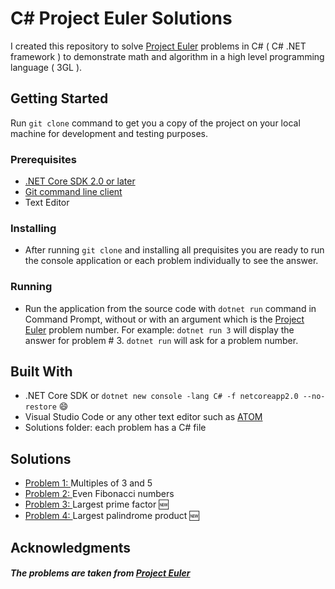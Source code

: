 
# C# Project Euler Solutions


I created this repository to solve [Project Euler](https://projecteuler.net) problems in C# ( C# .NET framework ) to demonstrate math and algorithm in a high level programming language ( 3GL ). 
## Getting Started

Run `git clone` command to get you a copy of the project on your local machine for development and testing purposes.

### Prerequisites

* [.NET Core SDK 2.0 or later](https://www.microsoft.com/net/download/windows)
* [Git command line client](https://www.git-scm.com/)
* Text Editor

### Installing
* After running `git clone` and installing all prequisites you are ready to run the console application or each problem individually to see the answer.

### Running
* Run the application from the source code with `dotnet run` command in Command Prompt, without or with an argument which is the [Project Euler](https://projecteuler.net/archives) problem number.
For example: `dotnet run 3` will display the answer for problem # 3. 
`dotnet run` will ask  for a problem number.
## Built With
* .NET Core SDK or `dotnet new console -lang C# -f netcoreapp2.0 --no-restore` :smile: 
* Visual Studio Code or any other text editor such as [ATOM](https://atom.io/)
* Solutions folder:  each problem has a C# file

## Solutions
- [Problem 1: ](./Solutions/Problem_1.cs)Multiples of 3 and 5
- [Problem 2: ](./Solutions/Problem_2.cs)Even Fibonacci numbers
- [Problem 3: ](./Solutions/Problem_3.cs)Largest prime factor :new:
- [Problem 4: ](./Solutions/Problem_4.cs)Largest palindrome product :new:







## Acknowledgments
##### The problems are taken from [Project Euler](http://projecteuler.net/)
